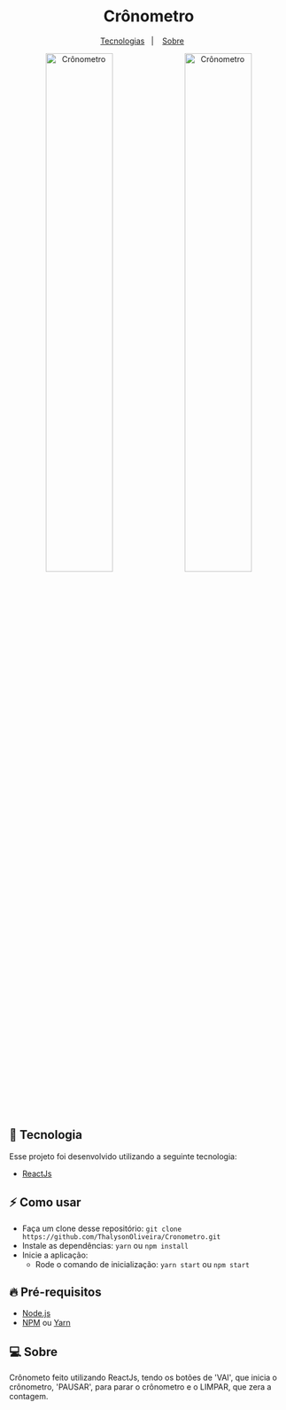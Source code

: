 <h1 align="center">Crônometro</h1>

<p align="center">
  <a href="#-tecnologia">Tecnologias</a>&nbsp;&nbsp;&nbsp;|&nbsp;&nbsp;&nbsp;
  <a href="#-sobre">Sobre</a>&nbsp;&nbsp;&nbsp;&nbsp;&nbsp;&nbsp;
</p>

<p align="center">
  <img alt="Crônometro" src="https://i.imgur.com/Gst2Yfc.png" width="49%">
  <img alt="Crônometro" src="https://i.imgur.com/gy2oOnJ.png" width="49%">
  
</p>

## 🚀 Tecnologia

Esse projeto foi desenvolvido utilizando a seguinte tecnologia:

- [ReactJs](https://pt-br.reactjs.org/)

## :zap: Como usar

- Faça um clone desse repositório: `git clone https://github.com/ThalysonOliveira/Cronometro.git`
- Instale as dependências: `yarn` ou `npm install`
- Inicie a aplicação:
   - Rode o comando de inicialização: `yarn start` ou `npm start`

## :fire: **Pré-requisitos**

- [Node.js](https://nodejs.org/en/)
- [NPM](https://www.npmjs.com/) ou [Yarn](https://yarnpkg.com/)


## 💻 Sobre

Crônometo feito utilizando ReactJs, tendo os botões de 'VAI', que inicia o crônometro, 'PAUSAR', para parar o crônometro e o LIMPAR, que zera a contagem.
